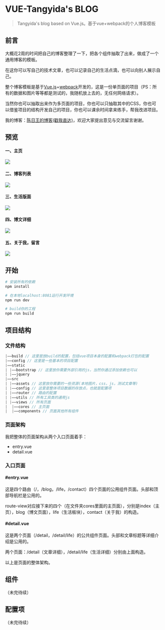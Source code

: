 # VUE-Tangyida's BLOG

> Tangyida's blog based on Vue.js。基于vue+webpack的个人博客模板

## 前言

大概花2周的时间把自己的博客整理了一下，把各个组件抽取了出来，做成了一个通用博客的模板。

在这你可以写自己的技术文章，也可以记录自己的生活点滴，也可以向别人展示自己。

整个博客模板是基于[Vue.js](https://cn.vuejs.org/)+[webpack](https://www.webpackjs.com/)开发的，这是一份单页面的项目（PS：所有的数据和图片等等都是测试的，我随机放上去的，无任何网络请求）。

当然你也可以抽取出来作为多页面的项目，你也可以只抽取其中的CSS，你也可以借鉴项目的结构开发自己的项目，你也可以课余时间拿来练手，帮我改进项目。

我的博客：[陈日王的博客(戳我直达)](http://www.tangyida.top)，欢迎大家提出意见与交流留言谢谢。

## 预览

#### 一、主页

![](https://github.com/xdnloveme/Vue-Tangyida-blog/blob/master/src/assets/image/markdown/mark2.png?raw=true)

#### 二、博客列表

![](https://raw.githubusercontent.com/xdnloveme/Vue-Tangyida-blog/master/src/assets/image/markdown/mark4.png)

#### 三、生活版面

![](https://raw.githubusercontent.com/xdnloveme/Vue-Tangyida-blog/master/src/assets/image/markdown/mark7.png)

#### 四、博文详细

![](https://raw.githubusercontent.com/xdnloveme/Vue-Tangyida-blog/master/src/assets/image/markdown/mark8.png)



#### 五、关于我，留言

![](https://raw.githubusercontent.com/xdnloveme/Vue-Tangyida-blog/master/src/assets/image/markdown/mark9.png)

## 开始

``` bash
# 安装所有的依赖
npm install

# 在本地localhost:8081运行开发环境
npm run dev

# build你的工程
npm run build
```

## 项目结构

### 文件结构

```javascript
|——build // 这里是放build的配置，包括vue项目本身的配置和webpack打包的配置
|——config // 这里是一些基本的项目配置
|——static
| |——bootstrap // 这里放你需要外部引用的js，当然你通过添加依赖也可以
| |——jquery
|——src
| |——assets // 这里放你需要的一些资源(本地图片，css，js，测试文章等)
| |——config // 这里是整体项目数据的存放点，也就是配置项
| |——router // 路由的配置
| |——utils // 所有工具类的通用js
| |——views // 所有页面
|  |——cores // 主页面
|  |——components // 页面其他所有组件
```

### 页面架构

我把整体的页面架构从两个入口页面着手：

- entry.vue
- detail.vue

### 入口页面

####  #entry.vue

这是四个路由（/，/blog，/life，/contact）四个页面的公用组件页面。头部和顶部导航栏是公用的。

route-view对应接下来的四个（在文件夹cores里面的主页面），分别是index（主页），blog（博文页面），life（生活板块），contact（关于我）的构造。

####  #detail.vue

这是两个页面（/detail，/detail/life）的公共组件页面。头部和文章标题等详细介绍是公用的。

两个页面：/detail（文章详细），/detail/life（生活详细）分别由上面构造。

以上是页面的整体架构。

## 组件

（未完待续）

## 配置项

（未完待续）

